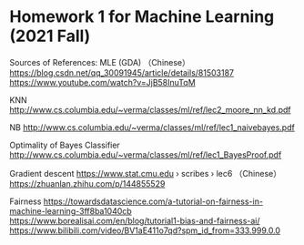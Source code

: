 # Homework 1 for Machine Learning (2021 Fall)

Sources of References:
MLE (GDA)
（Chinese）https://blog.csdn.net/qq_30091945/article/details/81503187
https://www.youtube.com/watch?v=JjB58InuTqM

KNN
http://www.cs.columbia.edu/~verma/classes/ml/ref/lec2_moore_nn_kd.pdf

NB
http://www.cs.columbia.edu/~verma/classes/ml/ref/lec1_naivebayes.pdf

Optimality of Bayes Classifier
http://www.cs.columbia.edu/~verma/classes/ml/ref/lec1_BayesProof.pdf

Gradient descent
https://www.stat.cmu.edu › scribes › lec6
（Chinese）https://zhuanlan.zhihu.com/p/144855529

Fairness
https://towardsdatascience.com/a-tutorial-on-fairness-in-machine-learning-3ff8ba1040cb
https://www.borealisai.com/en/blog/tutorial1-bias-and-fairness-ai/
https://www.bilibili.com/video/BV1aE411o7qd?spm_id_from=333.999.0.0
